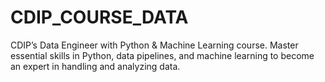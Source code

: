 # CDIP_COURSE_DATA
CDIP’s Data Engineer with Python &amp; Machine Learning course. Master essential skills in Python, data pipelines, and machine learning to become an expert in handling and analyzing data.
